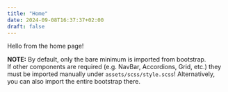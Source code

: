 ```yaml
---
title: "Home"
date: 2024-09-08T16:37:37+02:00
draft: false
---
```


Hello from the home page!

**NOTE:** By default, only the bare minimum is imported from bootstrap. \
If other components are required (e.g. NavBar, Accordions, Grid, etc.) they must be
imported manually under `assets/scss/style.scss`!
Alternatively, you can also import the entire bootstrap there.
